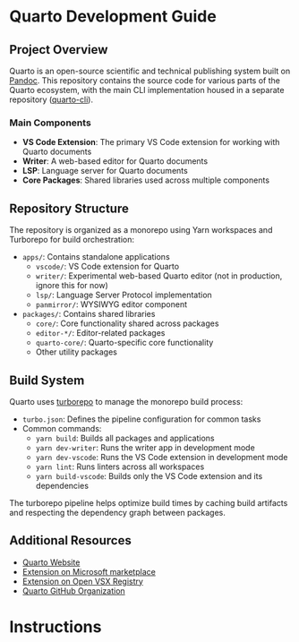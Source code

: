 # Quarto Development Guide

## Project Overview

Quarto is an open-source scientific and technical publishing system built on [Pandoc](https://pandoc.org). This repository contains the source code for various parts of the Quarto ecosystem, with the main CLI implementation housed in a separate repository ([quarto-cli](https://github.com/quarto-dev/quarto-cli)).

### Main Components

- **VS Code Extension**: The primary VS Code extension for working with Quarto documents
- **Writer**: A web-based editor for Quarto documents
- **LSP**: Language server for Quarto documents
- **Core Packages**: Shared libraries used across multiple components

## Repository Structure

The repository is organized as a monorepo using Yarn workspaces and Turborepo for build orchestration:

- `apps/`: Contains standalone applications
  - `vscode/`: VS Code extension for Quarto
  - `writer/`: Experimental web-based Quarto editor (not in production, ignore this for now)
  - `lsp/`: Language Server Protocol implementation
  - `panmirror/`: WYSIWYG editor component
- `packages/`: Contains shared libraries
  - `core/`: Core functionality shared across packages
  - `editor-*/`: Editor-related packages
  - `quarto-core/`: Quarto-specific core functionality
  - Other utility packages

## Build System

Quarto uses [turborepo](https://turbo.build/) to manage the monorepo build process:

- `turbo.json`: Defines the pipeline configuration for common tasks
- Common commands:
  - `yarn build`: Builds all packages and applications
  - `yarn dev-writer`: Runs the writer app in development mode
  - `yarn dev-vscode`: Runs the VS Code extension in development mode
  - `yarn lint`: Runs linters across all workspaces
  - `yarn build-vscode`: Builds only the VS Code extension and its dependencies

The turborepo pipeline helps optimize build times by caching build artifacts and respecting the dependency graph between packages.


## Additional Resources

- [Quarto Website](https://quarto.org)
- [Extension on Microsoft marketplace](https://marketplace.visualstudio.com/items?itemName=quarto.quarto)
- [Extension on Open VSX Registry](https://open-vsx.org/extension/quarto/quarto)
- [Quarto GitHub Organization](https://github.com/quarto-dev)

# Instructions
